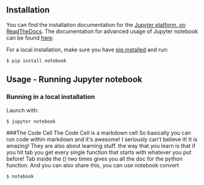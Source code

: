## Installation
You can find the installation documentation for the
[Jupyter platform, on ReadTheDocs](http://jupyter.readthedocs.org/en/latest/install.html).
The documentation for advanced usage of Jupyter notebook can be found
[here](http://jupyter-notebook.readthedocs.org/en/latest).

For a local installation, make sure you have
[pip installed](https://pip.readthedocs.org/en/stable/installing/) and run:

    $ pip install notebook

## Usage - Running Jupyter notebook

### Running in a local installation

Launch with:

    $ jupyter notebook
###The Code Cell
The Code Cell is a markdown cell 
So basically you can run code within markdown and it's awesome! I seriously can't believe it! It is amazing! They are also about learning stuff. the way that you learn is that if you hit tab you get every single function that starts with whatever you put before!
Tab inside the () two times gives you all the doc for the python function. 
And you can also share this, you can use notebook convert
    
    $ notebook